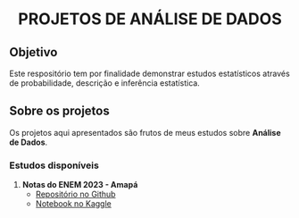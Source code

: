 <h1 align="center"><strong>PROJETOS DE ANÁLISE DE DADOS</strong></h1>

## Objetivo
Este respositório tem por finalidade demonstrar estudos estatísticos através de probabilidade, descrição e inferência estatística.

## Sobre os projetos
Os projetos aqui apresentados são frutos de meus estudos sobre **Análise de Dados**.

### Estudos disponíveis
1. **Notas do ENEM 2023 - Amapá**
   - [Repositório no Github](https://github.com/pyrataria/data_analytics/blob/main/notas_enem_ap2023)
   - [Notebook no Kaggle](https://www.kaggle.com/code/adelinoalmeida/notas-enem-ap2023)